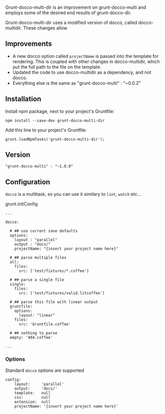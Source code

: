Grunt-docco-multi-dir is an improvement on grunt-docco-multi and employs some of the desired end results of grunt-docco-dir.  

Grunt-docco-multi-dir uses a modified version of docco, called docco-multidir.  These changes allow 



## Improvements
* A new docco option called `projectName` is passed into the template for rendering.  This is coupled with other changes in docco-multidir, which put the full path to the file on the template.
* Updated the code to use docco-multidir as a dependency, and not docco.
* Everything else is the same as "grunt-docco-multi" : "~0.0.2"


## Installation

Install npm package, next to your project's Gruntfile:

    npm install --save-dev grunt-docco-multi-dir

Add this line to your project's Gruntfile:

    grunt.loadNpmTasks('grunt-docco-multi-dir');


## Version

    "grunt-docco-multi" : "~1.0.0"

## Configuration

`docco` is a multitask, so you can use it similary to `lint`, `watch` etc...


  grunt.initConfig

    ...

    docco:

      # ## use current sane defaults
      options:
        layout : "parallel"
        output : "docs/"
        projectName: "{insert your project name here}"

      # ## parse multiple files
      all:
        files:
          src: ['test/fixtures/*.coffee']

      # ## parse a single file
      single:
        files:
          src: ['test/fixtures/valid.litcoffee']

      # ## parse this file with linear output
      gruntfile:
        options:
          layout: "linear"
        files:
          src: 'Gruntfile.coffee'

      # ## nothing to parse
      empty: '404.coffee'

    ...

### Options

Standard `docco` options are supported

    config:
        layout:     'parallel'
        output:     'docs/'
        template:   null
        css:        null
        extension:  null
        projectName: '{insert your project name here}'
